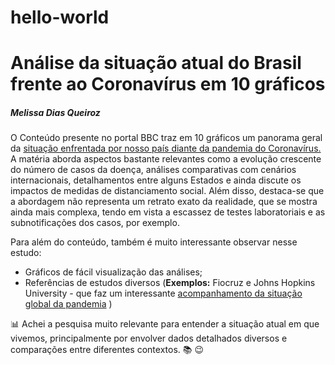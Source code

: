 # hello-world

# Análise da situação atual do Brasil frente ao Coronavírus em 10 gráficos
##### Melissa Dias Queiroz

O Conteúdo presente no portal BBC traz em 10 gráficos um panorama geral da [situação enfrentada por nosso país diante da pandemia do Coronavírus.](https://www.bbc.com/portuguese/brasil-52595760)
A matéria aborda aspectos bastante relevantes como a evolução crescente do número de casos da doença, análises comparativas com cenários internacionais, detalhamentos entre alguns Estados e ainda discute os impactos de medidas de distanciamento social. Além disso, destaca-se que a abordagem não representa um retrato exato da realidade, que se mostra ainda mais complexa, tendo em vista a escassez de testes laboratoriais e as subnotificações dos casos, por exemplo. 

Para além do conteúdo, também é muito interessante observar nesse estudo:
- Gráficos de fácil visualização das análises;
- Referências de estudos diversos (**Exemplos:** Fiocruz e Johns Hopkins University - que faz um interessante [acompanhamento da situação global da pandemia](https://coronavirus.jhu.edu/map.html) )


:bar_chart: Achei a pesquisa muito relevante para entender a situação atual em que vivemos, principalmente por envolver dados detalhados diversos e comparações entre diferentes contextos. :books: :wink:
